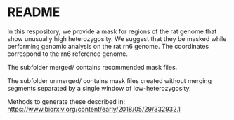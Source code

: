 # README

In this respository, we provide a mask for regions of the rat genome that show unusually high heterozygosity. We suggest that they be masked while performing genomic analysis on the rat rn6 genome.
The coordinates correspond to the rn6 reference genome.

The subfolder merged/ contains recommended mask files.

The subfolder unmerged/ contains mask files created without merging segments separated by a single window of low-heterozygosity.

Methods to generate these described in: https://www.biorxiv.org/content/early/2018/05/29/332932.1

